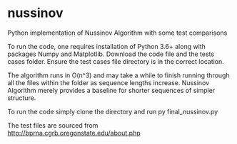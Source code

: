 # nussinov
Python implementation of Nussinov Algorithm with some test comparisons

To run the code, one requires installation of Python 3.6+ along with packages Numpy and Matplotlib.
Download the code file and the tests cases folder. Ensure the test cases file directory is in the correct location. 

The algorithm runs in O(n^3) and may take a while to finish running through all the files within the folder as sequence lengths increase. 
Nussinov Algorithm merely provides a baseline for shorter sequences of simpler structure. 

To run the code simply clone the directory and run 
py final_nussinov.py

The test files are sourced from http://bprna.cgrb.oregonstate.edu/about.php
